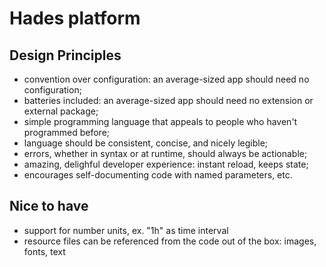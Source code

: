 # Hades platform

## Design Principles

-   convention over configuration: an average-sized app should need no configuration;
-   batteries included: an average-sized app should need no extension or external package;
-   simple programming language that appeals to people who haven't programmed before;
-   language should be consistent, concise, and nicely legible;
-   errors, whether in syntax or at runtime, should always be actionable;
-   amazing, delighful developer experience: instant reload, keeps state;
-   encourages self-documenting code with named parameters, etc.

## Nice to have

-   support for number units, ex. "1h" as time interval
-   resource files can be referenced from the code out of the box: images, fonts, text
